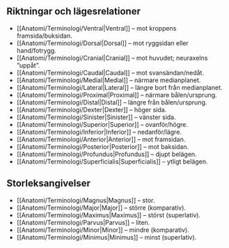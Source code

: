 ## Riktningar och lägesrelationer

- [[Anatomi/Terminologi/Ventral|Ventral]] – mot kroppens framsida/buksidan.  
- [[Anatomi/Terminologi/Dorsal|Dorsal]] – mot ryggsidan eller hand/fotrygg.  
- [[Anatomi/Terminologi/Cranial|Cranial]] – mot huvudet; neuraxelns ”uppåt”.  
- [[Anatomi/Terminologi/Caudal|Caudal]] – mot svansändan/nedåt.  
- [[Anatomi/Terminologi/Medial|Medial]] – närmare medianplanet.  
- [[Anatomi/Terminologi/Lateral|Lateral]] – längre bort från medianplanet.  
- [[Anatomi/Terminologi/Proximal|Proximal]] – närmare bålen/ursprung.  
- [[Anatomi/Terminologi/Distal|Distal]] – längre från bålen/ursprung.  
- [[Anatomi/Terminologi/Dexter|Dexter]] – höger sida.  
- [[Anatomi/Terminologi/Sinister|Sinister]] – vänster sida.  
- [[Anatomi/Terminologi/Superior|Superior]] – ovanför/högre.  
- [[Anatomi/Terminologi/Inferior|Inferior]] – nedanför/lägre.  
- [[Anatomi/Terminologi/Anterior|Anterior]] – mot framsidan.  
- [[Anatomi/Terminologi/Posterior|Posterior]] – mot baksidan.  
- [[Anatomi/Terminologi/Profundus|Profundus]] – djupt belägen.  
- [[Anatomi/Terminologi/Superficialis|Superficialis]] – ytligt belägen.

## Storleksangivelser

- [[Anatomi/Terminologi/Magnus|Magnus]] – stor.  
- [[Anatomi/Terminologi/Major|Major]] – större (komparativ).  
- [[Anatomi/Terminologi/Maximus|Maximus]] – störst (superlativ).  
- [[Anatomi/Terminologi/Parvus|Parvus]] – liten.  
- [[Anatomi/Terminologi/Minor|Minor]] – mindre (komparativ).  
- [[Anatomi/Terminologi/Minimus|Minimus]] – minst (superlativ).  
